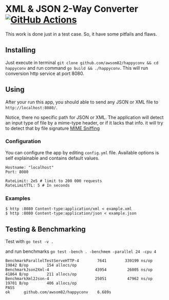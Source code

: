 # XML & JSON 2-Way Converter [![GitHub Actions](https://github.com/awsom82/happyconv/workflows/Go/badge.svg)](https://github.com/awsom82/happyconv/actions?workflow=Go)
This work is done just in a test case. So, it have some pitfails and flaws.

## Installing
Just execute in terminal `git clone github.com/awsom82/happyconv && cd happyconv` and run command `go build && ./happyconv`.
This will run conversion http service at port 8080.

## Using
After your run this app, you should able to send any JSON or XML file to `http://localhost:8080/`.

Notice, there no specific path for JSON or XML. The application will detect an input type of file by a mime-type header, or if it lacks that info. it will try to detect that by file signature [MIME Sniffing](https://mimesniff.spec.whatwg.org)

### Configuration
You can configure the app by editing `config.yml` file.
Available options is self explainable and contains default values.
```
Hostname: "localhost"
Port: 8080

RateLimit: 2e5 # limit to 200 000 requests
RateLimitTTL: 5 # In seconds
```

### Examples
```
$ http :8080 Content-type:application/xml < example.xml
$ http :8080 Content-type:application/json < example.json
```


## Testing & Benchmarking

Test with `go test -v .`

and run benchmarks 
`go test -bench . -benchmem -parallel 24 -cpu 4`

```
BenchmarkParallelTestServeHTTP-4   	    7641	    339199 ns/op	   19842 B/op	     154 allocs/op
BenchmarkJson2Xml-4                	   43954	     26005 ns/op	   41864 B/op	     211 allocs/op
BenchmarkXml2Json-4                	   25051	     47962 ns/op	   19701 B/op	     406 allocs/op
PASS
ok  	github.com/awsom82/happyconv	6.689s
```
